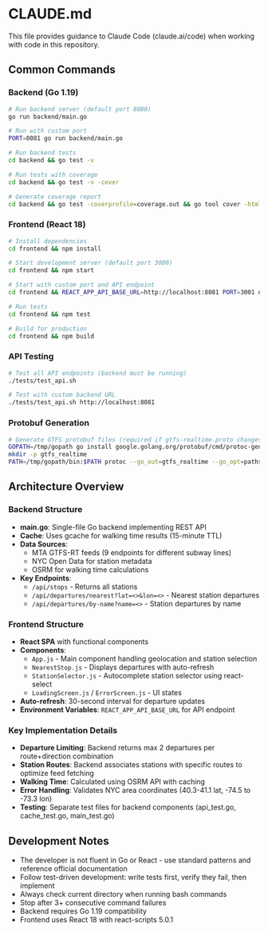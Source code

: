 # CLAUDE.md

This file provides guidance to Claude Code (claude.ai/code) when working with code in this repository.

## Common Commands

### Backend (Go 1.19)
```bash
# Run backend server (default port 8080)
go run backend/main.go

# Run with custom port
PORT=8081 go run backend/main.go

# Run backend tests
cd backend && go test -v

# Run tests with coverage
cd backend && go test -v -cover

# Generate coverage report
cd backend && go test -coverprofile=coverage.out && go tool cover -html=coverage.out
```

### Frontend (React 18)
```bash
# Install dependencies
cd frontend && npm install

# Start development server (default port 3000)
cd frontend && npm start

# Start with custom port and API endpoint
cd frontend && REACT_APP_API_BASE_URL=http://localhost:8081 PORT=3001 npm start

# Run tests
cd frontend && npm test

# Build for production
cd frontend && npm build
```

### API Testing
```bash
# Test all API endpoints (backend must be running)
./tests/test_api.sh

# Test with custom backend URL
./tests/test_api.sh http://localhost:8081
```

### Protobuf Generation
```bash
# Generate GTFS protobuf files (required if gtfs-realtime.proto changes)
GOPATH=/tmp/gopath go install google.golang.org/protobuf/cmd/protoc-gen-go@v1.28
mkdir -p gtfs_realtime
PATH=/tmp/gopath/bin:$PATH protoc --go_out=gtfs_realtime --go_opt=paths=source_relative gtfs-realtime.proto
```

## Architecture Overview

### Backend Structure
- **main.go**: Single-file Go backend implementing REST API
- **Cache**: Uses gcache for walking time results (15-minute TTL)
- **Data Sources**: 
  - MTA GTFS-RT feeds (9 endpoints for different subway lines)
  - NYC Open Data for station metadata
  - OSRM for walking time calculations
- **Key Endpoints**:
  - `/api/stops` - Returns all stations
  - `/api/departures/nearest?lat=<>&lon=<>` - Nearest station departures
  - `/api/departures/by-name?name=<>` - Station departures by name

### Frontend Structure
- **React SPA** with functional components
- **Components**:
  - `App.js` - Main component handling geolocation and station selection
  - `NearestStop.js` - Displays departures with auto-refresh
  - `StationSelector.js` - Autocomplete station selector using react-select
  - `LoadingScreen.js` / `ErrorScreen.js` - UI states
- **Auto-refresh**: 30-second interval for departure updates
- **Environment Variables**: `REACT_APP_API_BASE_URL` for API endpoint

### Key Implementation Details

- **Departure Limiting**: Backend returns max 2 departures per route+direction combination
- **Station Routes**: Backend associates stations with specific routes to optimize feed fetching
- **Walking Time**: Calculated using OSRM API with caching
- **Error Handling**: Validates NYC area coordinates (40.3-41.1 lat, -74.5 to -73.3 lon)
- **Testing**: Separate test files for backend components (api_test.go, cache_test.go, main_test.go)

## Development Notes

- The developer is not fluent in Go or React - use standard patterns and reference official documentation
- Follow test-driven development: write tests first, verify they fail, then implement
- Always check current directory when running bash commands
- Stop after 3+ consecutive command failures
- Backend requires Go 1.19 compatibility
- Frontend uses React 18 with react-scripts 5.0.1